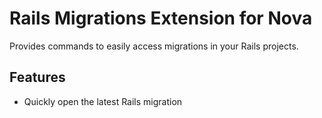 # Rails Migrations Extension for Nova

Provides commands to easily access migrations in your Rails projects.

## Features

* Quickly open the latest Rails migration 